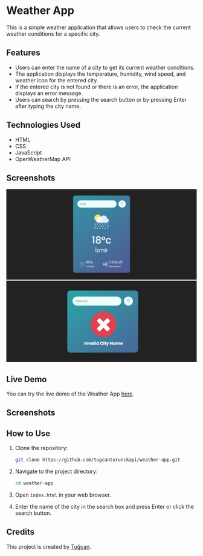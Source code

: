 # Weather App

This is a simple weather application that allows users to check the current weather conditions for a specific city.

## Features

- Users can enter the name of a city to get its current weather conditions.
- The application displays the temperature, humidity, wind speed, and weather icon for the entered city.
- If the entered city is not found or there is an error, the application displays an error message.
- Users can search by pressing the search button or by pressing Enter after typing the city name.

## Technologies Used

- HTML
- CSS
- JavaScript
- OpenWeatherMap API

## Screenshots

![Screenshot](screenshots/Screenshot_1.png) 
![Screenshot](screenshots/Screenshot_2.png) 


## Live Demo

You can try the live demo of the Weather App [here](https://weather-app-sooty-nine-32.vercel.app/).

## Screenshots



## How to Use

1. Clone the repository:

   ```bash
   git clone https://github.com/tugcanturunckapi/weather-app.git
   ```

2. Navigate to the project directory:

   ```bash
   cd weather-app
   ```

3. Open `index.html` in your web browser.

4. Enter the name of the city in the search box and press Enter or click the search button.

## Credits

This project is created by [Tuğcan](https://github.com/tugcanturunckapi).

